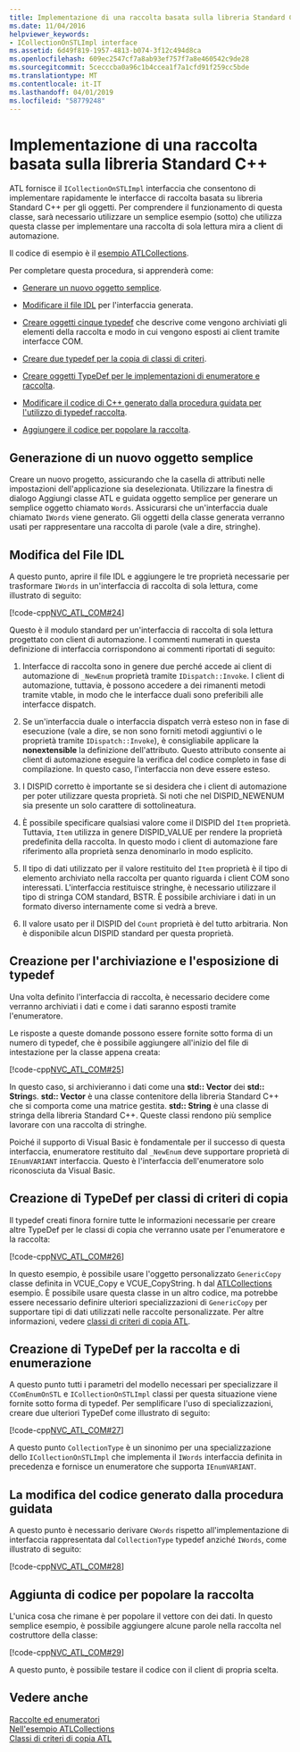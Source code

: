 ```yaml
---
title: Implementazione di una raccolta basata sulla libreria Standard C++
ms.date: 11/04/2016
helpviewer_keywords:
- ICollectionOnSTLImpl interface
ms.assetid: 6d49f819-1957-4813-b074-3f12c494d8ca
ms.openlocfilehash: 609ec2547cf7a8ab93ef757f7a8e460542c9de28
ms.sourcegitcommit: 5cecccba0a96c1b4ccea1f7a1cfd91f259cc5bde
ms.translationtype: MT
ms.contentlocale: it-IT
ms.lasthandoff: 04/01/2019
ms.locfileid: "58779248"
---
```

# <a name="implementing-a-c-standard-library-based-collection"></a>Implementazione di una raccolta basata sulla libreria Standard C++

ATL fornisce il `ICollectionOnSTLImpl` interfaccia che consentono di implementare rapidamente le interfacce di raccolta basata su libreria Standard C++ per gli oggetti. Per comprendere il funzionamento di questa classe, sarà necessario utilizzare un semplice esempio (sotto) che utilizza questa classe per implementare una raccolta di sola lettura mira a client di automazione.

Il codice di esempio è il [esempio ATLCollections](../overview/visual-cpp-samples.md).

Per completare questa procedura, si apprenderà come:

- [Generare un nuovo oggetto semplice](#vccongenerating_an_object).

- [Modificare il file IDL](#vcconedit_the_idl) per l'interfaccia generata.

- [Creare oggetti cinque typedef](#vcconstorage_and_exposure_typedefs) che descrive come vengono archiviati gli elementi della raccolta e modo in cui vengono esposti ai client tramite interfacce COM.

- [Creare due typedef per la copia di classi di criteri](#vcconcopy_classes).

- [Creare oggetti TypeDef per le implementazioni di enumeratore e raccolta](#vcconenumeration_and_collection).

- [Modificare il codice di C++ generato dalla procedura guidata per l'utilizzo di typedef raccolta](#vcconedit_the_generated_code).

- [Aggiungere il codice per popolare la raccolta](#vcconpopulate_the_collection).

##  <a name="vccongenerating_an_object"></a> Generazione di un nuovo oggetto semplice

Creare un nuovo progetto, assicurando che la casella di attributi nelle impostazioni dell'applicazione sia deselezionata. Utilizzare la finestra di dialogo Aggiungi classe ATL e guidata oggetto semplice per generare un semplice oggetto chiamato `Words`. Assicurarsi che un'interfaccia duale chiamato `IWords` viene generato. Gli oggetti della classe generata verranno usati per rappresentare una raccolta di parole (vale a dire, stringhe).

##  <a name="vcconedit_the_idl"></a> Modifica del File IDL

A questo punto, aprire il file IDL e aggiungere le tre proprietà necessarie per trasformare `IWords` in un'interfaccia di raccolta di sola lettura, come illustrato di seguito:

[!code-cpp[NVC_ATL_COM#24](../atl/codesnippet/cpp/implementing-an-stl-based-collection_1.idl)]

Questo è il modulo standard per un'interfaccia di raccolta di sola lettura progettato con client di automazione. I commenti numerati in questa definizione di interfaccia corrispondono ai commenti riportati di seguito:

1. Interfacce di raccolta sono in genere due perché accede ai client di automazione di `_NewEnum` proprietà tramite `IDispatch::Invoke`. I client di automazione, tuttavia, è possono accedere a dei rimanenti metodi tramite vtable, in modo che le interfacce duali sono preferibili alle interfacce dispatch.

1. Se un'interfaccia duale o interfaccia dispatch verrà esteso non in fase di esecuzione (vale a dire, se non sono forniti metodi aggiuntivi o le proprietà tramite `IDispatch::Invoke`), è consigliabile applicare la **nonextensible** la definizione dell'attributo. Questo attributo consente ai client di automazione eseguire la verifica del codice completo in fase di compilazione. In questo caso, l'interfaccia non deve essere esteso.

1. I DISPID corretto è importante se si desidera che i client di automazione per poter utilizzare questa proprietà. Si noti che nel DISPID_NEWENUM sia presente un solo carattere di sottolineatura.

1. È possibile specificare qualsiasi valore come il DISPID del `Item` proprietà. Tuttavia, `Item` utilizza in genere DISPID_VALUE per rendere la proprietà predefinita della raccolta. In questo modo i client di automazione fare riferimento alla proprietà senza denominarlo in modo esplicito.

1. Il tipo di dati utilizzato per il valore restituito del `Item` proprietà è il tipo di elemento archiviato nella raccolta per quanto riguarda i client COM sono interessati. L'interfaccia restituisce stringhe, è necessario utilizzare il tipo di stringa COM standard, BSTR. È possibile archiviare i dati in un formato diverso internamente come si vedrà a breve.

1. Il valore usato per il DISPID del `Count` proprietà è del tutto arbitraria. Non è disponibile alcun DISPID standard per questa proprietà.

##  <a name="vcconstorage_and_exposure_typedefs"></a> Creazione per l'archiviazione e l'esposizione di typedef

Una volta definito l'interfaccia di raccolta, è necessario decidere come verranno archiviati i dati e come i dati saranno esposti tramite l'enumeratore.

Le risposte a queste domande possono essere fornite sotto forma di un numero di typedef, che è possibile aggiungere all'inizio del file di intestazione per la classe appena creata:

[!code-cpp[NVC_ATL_COM#25](../atl/codesnippet/cpp/implementing-an-stl-based-collection_2.h)]

In questo caso, si archivieranno i dati come una **std:: Vector** dei **std:: String**s. **std:: Vector** è una classe contenitore della libreria Standard C++ che si comporta come una matrice gestita. **std:: String** è una classe di stringa della libreria Standard C++. Queste classi rendono più semplice lavorare con una raccolta di stringhe.

Poiché il supporto di Visual Basic è fondamentale per il successo di questa interfaccia, enumeratore restituito dal `_NewEnum` deve supportare proprietà di `IEnumVARIANT` interfaccia. Questo è l'interfaccia dell'enumeratore solo riconosciuta da Visual Basic.

##  <a name="vcconcopy_classes"></a> Creazione di TypeDef per classi di criteri di copia

Il typedef creati finora fornire tutte le informazioni necessarie per creare altre TypeDef per le classi di copia che verranno usate per l'enumeratore e la raccolta:

[!code-cpp[NVC_ATL_COM#26](../atl/codesnippet/cpp/implementing-an-stl-based-collection_3.h)]

In questo esempio, è possibile usare l'oggetto personalizzato `GenericCopy` classe definita in VCUE_Copy e VCUE_CopyString. h dal [ATLCollections](../overview/visual-cpp-samples.md) esempio. È possibile usare questa classe in un altro codice, ma potrebbe essere necessario definire ulteriori specializzazioni di `GenericCopy` per supportare tipi di dati utilizzati nelle raccolte personalizzate. Per altre informazioni, vedere [classi di criteri di copia ATL](../atl/atl-copy-policy-classes.md).

##  <a name="vcconenumeration_and_collection"></a> Creazione di TypeDef per la raccolta e di enumerazione

A questo punto tutti i parametri del modello necessari per specializzare il `CComEnumOnSTL` e `ICollectionOnSTLImpl` classi per questa situazione viene fornite sotto forma di typedef. Per semplificare l'uso di specializzazioni, creare due ulteriori TypeDef come illustrato di seguito:

[!code-cpp[NVC_ATL_COM#27](../atl/codesnippet/cpp/implementing-an-stl-based-collection_4.h)]

A questo punto `CollectionType` è un sinonimo per una specializzazione dello `ICollectionOnSTLImpl` che implementa il `IWords` interfaccia definita in precedenza e fornisce un enumeratore che supporta `IEnumVARIANT`.

##  <a name="vcconedit_the_generated_code"></a> La modifica del codice generato dalla procedura guidata

A questo punto è necessario derivare `CWords` rispetto all'implementazione di interfaccia rappresentata dal `CollectionType` typedef anziché `IWords`, come illustrato di seguito:

[!code-cpp[NVC_ATL_COM#28](../atl/codesnippet/cpp/implementing-an-stl-based-collection_5.h)]

##  <a name="vcconpopulate_the_collection"></a> Aggiunta di codice per popolare la raccolta

L'unica cosa che rimane è per popolare il vettore con dei dati. In questo semplice esempio, è possibile aggiungere alcune parole nella raccolta nel costruttore della classe:

[!code-cpp[NVC_ATL_COM#29](../atl/codesnippet/cpp/implementing-an-stl-based-collection_6.h)]

A questo punto, è possibile testare il codice con il client di propria scelta.

## <a name="see-also"></a>Vedere anche

[Raccolte ed enumeratori](../atl/atl-collections-and-enumerators.md)<br/>
[Nell'esempio ATLCollections](../overview/visual-cpp-samples.md)<br/>
[Classi di criteri di copia ATL](../atl/atl-copy-policy-classes.md)
